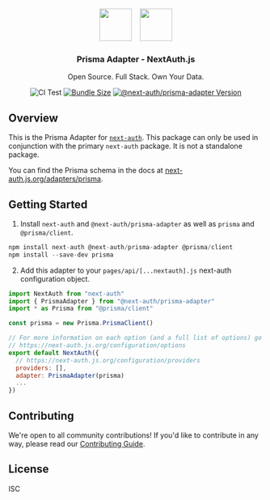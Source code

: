 <p align="center">
   <br/>
   <a href="https://next-auth.js.org" target="_blank"><img height="64px" src="https://next-auth.js.org/img/logo/logo-sm.png" /></a>&nbsp;&nbsp;&nbsp;&nbsp;<img height="64px" src="https://raw.githubusercontent.com/nextauthjs/adapters/main/packages/prisma/logo.svg" />
   <h3 align="center"><b>Prisma Adapter</b> - NextAuth.js</h3>
   <p align="center">
   Open Source. Full Stack. Own Your Data.
   </p>
   <p align="center" style="align: center;">
      <img src="https://github.com/nextauthjs/adapters/actions/workflows/release.yml/badge.svg" alt="CI Test" />
      <a href="https://www.npmjs.com/package/@next-auth/prisma-adapter" target="_blank"><img src="https://img.shields.io/bundlephobia/minzip/@next-auth/prisma-adapter/next" alt="Bundle Size"/></a>
      <a href="https://www.npmjs.com/package/@next-auth/prisma-adapter" target="_blank"><img src="https://img.shields.io/npm/v/@next-auth/prisma-adapter/next" alt="@next-auth/prisma-adapter Version" /></a>
   </p>
</p>

## Overview

This is the Prisma Adapter for [`next-auth`](https://next-auth.js.org). This package can only be used in conjunction with the primary `next-auth` package. It is not a standalone package.

You can find the Prisma schema in the docs at [next-auth.js.org/adapters/prisma](https://next-auth.js.org/adapters/prisma).

## Getting Started

1. Install `next-auth` and `@next-auth/prisma-adapter` as well as `prisma` and `@prisma/client`.

```js
npm install next-auth @next-auth/prisma-adapter @prisma/client
npm install --save-dev prisma
```

2. Add this adapter to your `pages/api/[...nextauth].js` next-auth configuration object.

```js
import NextAuth from "next-auth"
import { PrismaAdapter } from "@next-auth/prisma-adapter"
import * as Prisma from "@prisma/client"

const prisma = new Prisma.PrismaClient()

// For more information on each option (and a full list of options) go to
// https://next-auth.js.org/configuration/options
export default NextAuth({
  // https://next-auth.js.org/configuration/providers
  providers: [],
  adapter: PrismaAdapter(prisma)
  ...
})
```

## Contributing

We're open to all community contributions! If you'd like to contribute in any way, please read our [Contributing Guide](https://github.com/nextauthjs/adapters/blob/main/CONTRIBUTING.md).

## License

ISC
